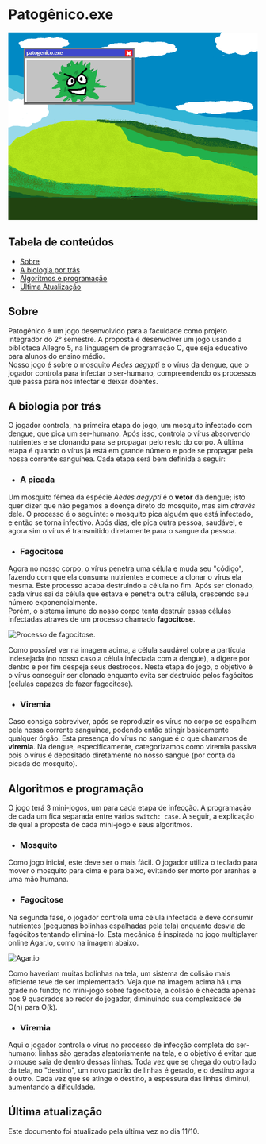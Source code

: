 # Patogênico.exe

!["Background patogenico"](img/bg.png)

## Tabela de conteúdos
- [Sobre](#sobre)
- [A biologia por trás](#biologia)
- [Algoritmos e programação](#algoritmos)
- [Última Atualização](#atualizacoes)

## Sobre <a name="sobre"></a>

Patogênico é um jogo desenvolvido para a faculdade como projeto integrador do 2° semestre. A proposta é desenvolver um jogo usando a biblioteca Allegro 5, na linguagem de programação C, que seja educativo para alunos do ensino médio. <br>
Nosso jogo é sobre o mosquito *Aedes aegypti* e o vírus da dengue, que o jogador controla para  infectar o ser-humano, compreendendo os processos que passa para nos infectar e deixar doentes.

## A biologia por trás <a name="biologia"></a>

O jogador controla, na primeira etapa do jogo, um mosquito infectado com dengue, que pica um ser-humano. Após isso, controla o vírus absorvendo nutrientes e se clonando para se propagar pelo resto do corpo. A última etapa é quando o vírus já está em grande número e pode se propagar pela nossa corrente sanguínea. Cada etapa será bem definida a seguir:

* ### A picada

Um mosquito fêmea da espécie *Aedes aegypti* é o **vetor** da dengue; isto quer dizer que não pegamos a doença direto do mosquito, mas sim *através* dele. O processo é o seguinte: o mosquito pica alguém que está infectado, e então se torna infectivo. Após dias, ele pica outra pessoa, saudável, e agora sim o vírus é transmitido diretamente para o sangue da pessoa.

* ### Fagocitose

Agora no nosso corpo, o vírus penetra uma célula e muda seu "código", fazendo com que ela consuma nutrientes e comece a clonar o vírus ela mesma. Este processo acaba destruindo a célula no fim. Após ser clonado, cada vírus sai da célula que estava e penetra outra célula, crescendo seu número exponencialmente. <br>
    Porém, o sistema imune do nosso corpo tenta destruir essas células infectadas através de um processo chamado **fagocitose**.

![Processo de fagocitose.](https://s1.static.brasilescola.uol.com.br/be/2023/01/ilustracao-dos-neutrofilos-realizando-a-fagocitose.jpg "Fagócito em ação")
    
Como possível ver na imagem acima, a célula saudável cobre a partícula indesejada (no nosso caso a célula infectada com a dengue), a digere por dentro e por fim despeja seus destroços. Nesta etapa do jogo, o objetivo é o vírus conseguir ser clonado enquanto evita ser destruido pelos fagócitos (células capazes de fazer fagocitose).

* ### Viremia

Caso consiga sobreviver, após se reproduzir os vírus no corpo se espalham pela nossa corrente sanguínea, podendo então atingir basicamente qualquer órgão. Esta presença do vírus no sangue é o que chamamos de **viremia**. Na dengue, especificamente, categorizamos como viremia passiva pois o vírus é depositado diretamente no nosso sangue (por conta da picada do mosquito).


## Algoritmos e programação <a name="algoritmos"></a>

O jogo terá 3 mini-jogos, um para cada etapa de infecção. A programação de cada um fica separada entre vários `switch: case`. A seguir, a explicação de qual a proposta de cada mini-jogo e seus algoritmos.

* ### Mosquito

Como jogo inicial, este deve ser o mais fácil. O jogador utiliza o teclado para mover o mosquito para cima e para baixo, evitando ser morto por aranhas e uma mão humana.


* ### Fagocitose

Na segunda fase, o jogador controla uma célula infectada e deve consumir nutrientes (pequenas bolinhas espalhadas pela tela) enquanto desvia de fagócitos tentando eliminá-lo. Esta mecânica é inspirada no jogo multiplayer online Agar.io, como na imagem abaixo.

![Agar.io](https://fs.npstatic.com/userfiles/6947537/image/agario-w810h462.jpg "Jogo Agar.io")

Como haveriam muitas bolinhas na tela, um sistema de colisão mais eficiente teve de ser implementado. Veja que na imagem acima há uma grade no fundo; no mini-jogo sobre fagocitose, a colisão é checada apenas nos 9 quadrados ao redor do jogador, diminuindo sua complexidade de O(n) para O(k).

* ### Viremia

Aqui o jogador controla o vírus no processo de infecção completa do ser-humano: linhas são geradas aleatoriamente na tela, e o objetivo é evitar que o mouse saia de dentro dessas linhas. Toda vez que se chega do outro lado da tela, no "destino", um novo padrão de linhas é gerado, e o destino agora é outro. Cada vez que se atinge o destino, a espessura das linhas diminui, aumentando a dificuldade.

## Última atualização <a name="atualizacoes"></a>
Este documento foi atualizado pela última vez no dia 11/10.
